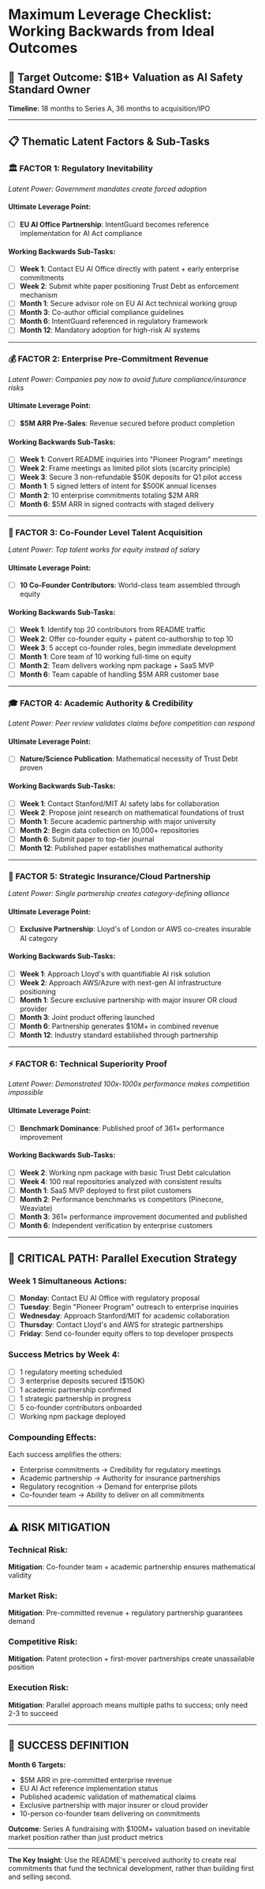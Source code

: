 # Maximum Leverage Checklist: Working Backwards from Ideal Outcomes

## 🎯 Target Outcome: $1B+ Valuation as AI Safety Standard Owner

**Timeline**: 18 months to Series A, 36 months to acquisition/IPO

---

## 📋 Thematic Latent Factors & Sub-Tasks

### **🏛️ FACTOR 1: Regulatory Inevitability**
*Latent Power: Government mandates create forced adoption*

#### **Ultimate Leverage Point:**
- [ ] **EU AI Office Partnership**: IntentGuard becomes reference implementation for AI Act compliance

#### **Working Backwards Sub-Tasks:**
- [ ] **Week 1**: Contact EU AI Office directly with patent + early enterprise commitments
- [ ] **Week 2**: Submit white paper positioning Trust Debt as enforcement mechanism
- [ ] **Month 1**: Secure advisor role on EU AI Act technical working group
- [ ] **Month 3**: Co-author official compliance guidelines
- [ ] **Month 6**: IntentGuard referenced in regulatory framework
- [ ] **Month 12**: Mandatory adoption for high-risk AI systems

---

### **💰 FACTOR 2: Enterprise Pre-Commitment Revenue**
*Latent Power: Companies pay now to avoid future compliance/insurance risks*

#### **Ultimate Leverage Point:**
- [ ] **$5M ARR Pre-Sales**: Revenue secured before product completion

#### **Working Backwards Sub-Tasks:**
- [ ] **Week 1**: Convert README inquiries into "Pioneer Program" meetings
- [ ] **Week 2**: Frame meetings as limited pilot slots (scarcity principle)
- [ ] **Week 3**: Secure 3 non-refundable $50K deposits for Q1 pilot access
- [ ] **Month 1**: 5 signed letters of intent for $500K annual licenses
- [ ] **Month 2**: 10 enterprise commitments totaling $2M ARR
- [ ] **Month 6**: $5M ARR in signed contracts with staged delivery

---

### **🧠 FACTOR 3: Co-Founder Level Talent Acquisition**  
*Latent Power: Top talent works for equity instead of salary*

#### **Ultimate Leverage Point:**
- [ ] **10 Co-Founder Contributors**: World-class team assembled through equity

#### **Working Backwards Sub-Tasks:**
- [ ] **Week 1**: Identify top 20 contributors from README traffic
- [ ] **Week 2**: Offer co-founder equity + patent co-authorship to top 10
- [ ] **Week 3**: 5 accept co-founder roles, begin immediate development
- [ ] **Month 1**: Core team of 10 working full-time on equity
- [ ] **Month 2**: Team delivers working npm package + SaaS MVP
- [ ] **Month 6**: Team capable of handling $5M ARR customer base

---

### **🎓 FACTOR 4: Academic Authority & Credibility**
*Latent Power: Peer review validates claims before competition can respond*

#### **Ultimate Leverage Point:**
- [ ] **Nature/Science Publication**: Mathematical necessity of Trust Debt proven

#### **Working Backwards Sub-Tasks:**
- [ ] **Week 1**: Contact Stanford/MIT AI safety labs for collaboration
- [ ] **Week 2**: Propose joint research on mathematical foundations of trust
- [ ] **Month 1**: Secure academic partnership with major university
- [ ] **Month 2**: Begin data collection on 10,000+ repositories  
- [ ] **Month 6**: Submit paper to top-tier journal
- [ ] **Month 12**: Published paper establishes mathematical authority

---

### **🤝 FACTOR 5: Strategic Insurance/Cloud Partnership**
*Latent Power: Single partnership creates category-defining alliance*

#### **Ultimate Leverage Point:**
- [ ] **Exclusive Partnership**: Lloyd's of London or AWS co-creates insurable AI category

#### **Working Backwards Sub-Tasks:**
- [ ] **Week 1**: Approach Lloyd's with quantifiable AI risk solution
- [ ] **Week 2**: Approach AWS/Azure with next-gen AI infrastructure positioning
- [ ] **Month 1**: Secure exclusive partnership with major insurer OR cloud provider
- [ ] **Month 3**: Joint product offering launched
- [ ] **Month 6**: Partnership generates $10M+ in combined revenue
- [ ] **Month 12**: Industry standard established through partnership

---

### **⚡ FACTOR 6: Technical Superiority Proof**
*Latent Power: Demonstrated 100x-1000x performance makes competition impossible*

#### **Ultimate Leverage Point:**
- [ ] **Benchmark Dominance**: Published proof of 361× performance improvement

#### **Working Backwards Sub-Tasks:**
- [ ] **Week 2**: Working npm package with basic Trust Debt calculation
- [ ] **Week 4**: 100 real repositories analyzed with consistent results
- [ ] **Month 1**: SaaS MVP deployed to first pilot customers
- [ ] **Month 2**: Performance benchmarks vs competitors (Pinecone, Weaviate)
- [ ] **Month 3**: 361× performance improvement documented and published
- [ ] **Month 6**: Independent verification by enterprise customers

---

## 🚀 **CRITICAL PATH: Parallel Execution Strategy**

### **Week 1 Simultaneous Actions:**
- [ ] **Monday**: Contact EU AI Office with regulatory proposal
- [ ] **Tuesday**: Begin "Pioneer Program" outreach to enterprise inquiries  
- [ ] **Wednesday**: Approach Stanford/MIT for academic collaboration
- [ ] **Thursday**: Contact Lloyd's and AWS for strategic partnerships
- [ ] **Friday**: Send co-founder equity offers to top developer prospects

### **Success Metrics by Week 4:**
- [ ] 1 regulatory meeting scheduled
- [ ] 3 enterprise deposits secured ($150K)
- [ ] 1 academic partnership confirmed
- [ ] 1 strategic partnership in progress
- [ ] 5 co-founder contributors onboarded
- [ ] Working npm package deployed

### **Compounding Effects:**
Each success amplifies the others:
- Enterprise commitments → Credibility for regulatory meetings
- Academic partnership → Authority for insurance partnerships  
- Regulatory recognition → Demand for enterprise pilots
- Co-founder team → Ability to deliver on all commitments

---

## ⚠️ **RISK MITIGATION**

### **Technical Risk**: 
**Mitigation**: Co-founder team + academic partnership ensures mathematical validity

### **Market Risk**:
**Mitigation**: Pre-committed revenue + regulatory partnership guarantees demand

### **Competitive Risk**:
**Mitigation**: Patent protection + first-mover partnerships create unassailable position

### **Execution Risk**:
**Mitigation**: Parallel approach means multiple paths to success; only need 2-3 to succeed

---

## 🎯 **SUCCESS DEFINITION**

**Month 6 Targets:**
- $5M ARR in pre-committed enterprise revenue
- EU AI Act reference implementation status
- Published academic validation of mathematical claims
- Exclusive partnership with major insurer or cloud provider
- 10-person co-founder team delivering on commitments

**Outcome**: Series A fundraising with $100M+ valuation based on inevitable market position rather than just product metrics

---

**The Key Insight**: Use the README's perceived authority to create real commitments that fund the technical development, rather than building first and selling second.